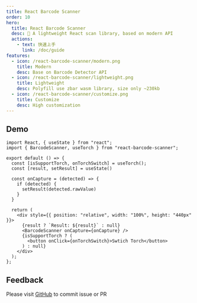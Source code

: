 ```yaml
---
title: React Barcode Scanner
order: 10
hero:
  title: React Barcode Scanner
  desc: 📖 A lightweight React scan library, based on modern API
  actions:
    - text: 快速上手
      link: /doc/guide
features:
  - icon: /react-barcode-scanner/modern.png
    title: Modern
    desc: Base on Barcode Detector API
  - icon: /react-barcode-scanner/lightweight.png
    title: Lightweight
    desc: Polyfill use zbar wasm library, size only ~230kb
  - icon: /react-barcode-scanner/customize.png
    title: Customize
    desc: High customization
---
```


## Demo

```tsx
import React, { useState } from "react";
import { BarcodeScanner, useTorch } from "react-barcode-scanner";

export default () => {
  const [isSupportTorch, onTorchSwitch] = useTorch();
  const [result, setResult] = useState()

  const onCapture = (detected) => {
    if (detected) {
      setResult(detected.rawValue)
    }
  }

  return (
    <div style={{ position: "relative", width: "100%", height: "440px" }}>
      {result ? `Result: ${result}` : null}
      <BarcodeScanner onCapture={onCapture} />
      {isSupportTorch ? (
        <button onClick={onTorchSwitch}>Swtich Torch</button>
      ) : null}
    </div>
  );
};
```

## Feedback

Please visit [GitHub](https://github.com/preflower/react-barcode-scanner) to commit issue or PR
